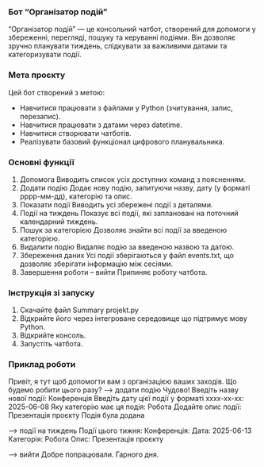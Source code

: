 ### Бот “Організатор подій”
“Організатор подій” — це консольний чатбот, створений для допомоги у збереженні, перегляді, пошуку та керуванні подіями. 
Він дозволяє зручно планувати тиждень, слідкувати за важливими датами та категоризувати події.
### Мета проєкту
Цей бот створений з метою:
- Навчитися працювати з файлами у Python (зчитування, запис, перезапис).
- Навчитися працювати з датами через datetime.
- Навчитися створювати чатботів.
- Реалізувати базовий функціонал цифрового планувальника.
### Основні функції
1. Допомога
Виводить список усіх доступних команд з поясненням.
2. Додати подію
Додає нову подію, запитуючи назву, дату (у форматі рррр-мм-дд), категорію та опис.
3. Показати події 
Виводить усі збережені події з деталями.
4. Події на тиждень 
Показує всі події, які заплановані на поточний календарний тиждень.
5. Пошук за категорією 
Дозволяє знайти всі події за введеною категорією.
6. Видалити подію 
Видаляє подію за введеною назвою та датою.
7. Збереження даних
Усі події зберігаються у файл events.txt, що дозволяє зберігати інформацію між сесіями.
8. Завершення роботи – вийти
Припиняє роботу чатбота.
### Інструкція зі запуску 
1. Скачайте файл Summary projekt.py
2. Відкрийте його через інтегроване середовище що підтримує мову Python.
3. Відкрийте консоль.
4. Запустіть чатбота.
### Приклад роботи
Привіт, я тут щоб допомогти вам з організацією ваших заходів. 
Що будемо робити цього разу?
--> додати подію
Чудово! Введіть назву нової події: Конференція
Введіть дату цієї події у форматі хххх-хх-хх: 2025-06-08
Яку категорію має ця подія: Робота
Додайте опис події: Презентація проєкту
Подія була додана

--> події на тиждень
Події цього тижня:
Конференція:
  Дата: 2025-06-13
  Категорія: Робота
  Опис: Презентація проєкту
  
--> вийти
Добре попрацювали. Гарного дня.
